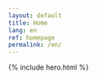 ```yaml
---
layout: default
title: Home
lang: en
ref: homepage
permalink: /en/
---
```


{% include hero.html %}
